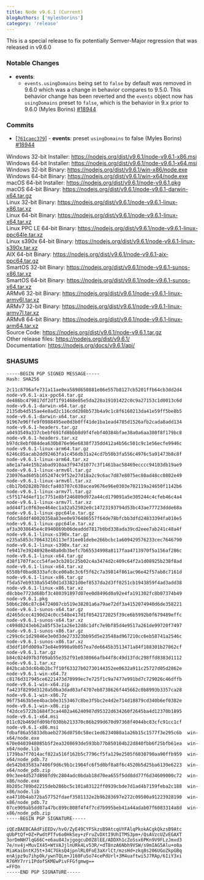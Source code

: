 ```yaml
---
title: Node v9.6.1 (Current)
blogAuthors: ['mylesborins']
category: 'release'
---
```


This is a special release to fix potentially Semver-Major regression that was released in v9.6.0

### Notable Changes

* **events**:
  * `events.usingDomains` being set to `false` by default was removed in 9.6.0 which was a change in behavior compares to 9.5.0. This behavior change has been reverted and the `events` object now has `usingDomains` preset to `false`, which is the behavior in 9.x prior to 9.6.0 (Myles Borins) [#18944](https://github.com/nodejs/node/pull/18944)

### Commits

* [[`761caec379`](https://github.com/nodejs/node/commit/761caec379)] - **events**: preset `usingDomains` to false (Myles Borins) [#18944](https://github.com/nodejs/node/pull/18944)

Windows 32-bit Installer: https://nodejs.org/dist/v9.6.1/node-v9.6.1-x86.msi<br>
Windows 64-bit Installer: https://nodejs.org/dist/v9.6.1/node-v9.6.1-x64.msi<br>
Windows 32-bit Binary: https://nodejs.org/dist/v9.6.1/win-x86/node.exe<br>
Windows 64-bit Binary: https://nodejs.org/dist/v9.6.1/win-x64/node.exe<br>
macOS 64-bit Installer: https://nodejs.org/dist/v9.6.1/node-v9.6.1.pkg<br>
macOS 64-bit Binary: https://nodejs.org/dist/v9.6.1/node-v9.6.1-darwin-x64.tar.gz<br>
Linux 32-bit Binary: https://nodejs.org/dist/v9.6.1/node-v9.6.1-linux-x86.tar.xz<br>
Linux 64-bit Binary: https://nodejs.org/dist/v9.6.1/node-v9.6.1-linux-x64.tar.xz<br>
Linux PPC LE 64-bit Binary: https://nodejs.org/dist/v9.6.1/node-v9.6.1-linux-ppc64le.tar.xz<br>
Linux s390x 64-bit Binary: https://nodejs.org/dist/v9.6.1/node-v9.6.1-linux-s390x.tar.xz<br>
AIX 64-bit Binary: https://nodejs.org/dist/v9.6.1/node-v9.6.1-aix-ppc64.tar.gz<br>
SmartOS 32-bit Binary: https://nodejs.org/dist/v9.6.1/node-v9.6.1-sunos-x86.tar.xz<br>
SmartOS 64-bit Binary: https://nodejs.org/dist/v9.6.1/node-v9.6.1-sunos-x64.tar.xz<br>
ARMv6 32-bit Binary: https://nodejs.org/dist/v9.6.1/node-v9.6.1-linux-armv6l.tar.xz<br>
ARMv7 32-bit Binary: https://nodejs.org/dist/v9.6.1/node-v9.6.1-linux-armv7l.tar.xz<br>
ARMv8 64-bit Binary: https://nodejs.org/dist/v9.6.1/node-v9.6.1-linux-arm64.tar.xz<br>
Source Code: https://nodejs.org/dist/v9.6.1/node-v9.6.1.tar.gz<br>
Other release files: https://nodejs.org/dist/v9.6.1/<br>
Documentation: https://nodejs.org/docs/v9.6.1/api/

### SHASUMS

```
-----BEGIN PGP SIGNED MESSAGE-----
Hash: SHA256

2c11c8796afe731a11ae0ea5898650881e86e557b8127cb5201ffb64cb3dd2d4  node-v9.6.1-aix-ppc64.tar.gz
de486bc479817df2df1f91468e85e5da228a19101422c0c9a27153c1d0013c6d  node-v9.6.1-darwin-x64.tar.gz
2135db4d515ae4e8ad2c116cdd208b573b4a9c1c8f6160213da41e59ff5be8b5  node-v9.6.1-darwin-x64.tar.xz
91967e96ffe9f0988495ee0d3b0ff41de1ba1ead4785d1526afb2cada8add134  node-v9.6.1-headers.tar.gz
a0493549a337cbebf691fd8bbb8d9f4febf40384bfae38a0a6aa380f8f179bc8  node-v9.6.1-headers.tar.xz
b97dc8ebf084dea630b876e96e6838f735dd412a4b56c501c9c1e56ecfe9946c  node-v9.6.1-linux-arm64.tar.gz
6246c85acab2dd92463fa1c456db31a24cd7b50b3fa556c4976c5a91473b8c8f  node-v9.6.1-linux-arm64.tar.xz
a8e1a7a4e15b2abad910aa3f947d1077c3f1461bac58469ecccc94103db19ae9  node-v9.6.1-linux-armv6l.tar.gz
230976ad605b1052474c9f52e27d18a2c9c6ac7d87e8075ec80ad48cc0802e49  node-v9.6.1-linux-armv6l.tar.xz
c8b17b02828b78dcfa403707c638acea9676e96e0303e702119a24650f1142b6  node-v9.6.1-linux-armv7l.tar.gz
c5f5174d4ef11c7751e8bf246809d972a44cd179091a5e305244c4cfeb46c4a4  node-v9.6.1-linux-armv7l.tar.xz
add44f1c0f63ee464ec1a32a52502e0c14723193794d53bc43ae77723ddde68a  node-v9.6.1-linux-ppc64le.tar.gz
fddc58ddf40020358a83ee0e976486557f64de78bfcbb3dfd24833394fa010e5  node-v9.6.1-linux-ppc64le.tar.xz
af3a3038645e4c8940869b06deaddd7817b0bd338ada39cd2eee7ab241c48a4f  node-v9.6.1-linux-s390x.tar.gz
e235a5853c70643216113ef31ee01debe266bcbc1a609429576233cec7646790  node-v9.6.1-linux-s390x.tar.xz
fe9417e39248928e48a0db3befc7b65534998a8117faa4713970f5a156af286c  node-v9.6.1-linux-x64.tar.gz
d38f1707faccc54fae3cb201c25b02c4a3474d2c409c64f2a1d08925b238f8ad  node-v9.6.1-linux-x64.tar.xz
6558bf0bad8333afc8ce00a8c3c6f5f62c7a39814f861ac96e42f57ab8c7161d  node-v9.6.1-linux-x86.tar.gz
f5da57eb9330a55450d1d33821d0ef8537da2d3ff0251cb1943859f4ad3add38  node-v9.6.1-linux-x86.tar.xz
d8cbbe7723d68bf3c480391897d07ee0d8496d0a92e4fa191302fc8b07374b49  node-v9.6.1.pkg
50b6c206c87c84724087cb519e38201a6a79ae72df3a4152074940d6de358221  node-v9.6.1-sunos-x64.tar.gz
d2465dcec4190d24c0cc548e417d1f0542172025f39ce6b5992b0f679489effc  node-v9.6.1-sunos-x64.tar.xz
c499d8243eb62a85f53e1a26e12d8c1dfc7e9bf85d4e9517a261de99720f7497  node-v9.6.1-sunos-x86.tar.gz
c299c6c1d29846e3e0d3de273323bb95d5e23548ad967210cc6eb58741a2546c  node-v9.6.1-sunos-x86.tar.xz
d3ddf10fd009a73e84e9990a9b057ea7de6645b3513471a84f188301b27062cf  node-v9.6.1.tar.gz
b84c024d97b3f09ab55e352f91e038066afb44f8c49d13fdc298ffd8383d1112  node-v9.6.1.tar.xz
842bcab3dc6b4b2bc7f10f63327b02730144352ee0632a911c25727d05d2862e  node-v9.6.1-win-x64.7z
c8176d317945ce6221473d70999ec7e725f1c9a7477e991bd7c729026c46dffb  node-v9.6.1-win-x64.zip
fa423f8299d3120a50ba3dad03af4707eb8738626f445662c0b8993b3357ca28  node-v9.6.1-win-x86.7z
96f75463b5ee4bacb0e3153467c8be3f5bc2e4d2e714d18879cd340b6ef0382e  node-v9.6.1-win-x86.zip
f42dce5722b1684f3ca4402a46240987d95322d634260f2645ba4d12370b1895  node-v9.6.1-x64.msi
011c02b469dfd09bf030bb213370c86b299d670d97368f4044bc83cfc91cc1cf  node-v9.6.1-x86.msi
fdbaf86a55833dbaeb2736d0750c58ec1ed6234080a1a26b15c1577f3e295c6b  win-x64/node.exe
670e0403948085b5f2ea3208693de593bb77b850104b22d840fbb6f25bfb61ea  win-x64/node.lib
1739ba7f7014acf822a516f162b5c7796cf5fa129e2505f6030790aa90ffb959  win-x64/node_pdb.7z
de542b83583a7406f9d6c9b1c1904fc6f5d0bf8a8f6c4520b5d25ba6139e6223  win-x64/node_pdb.zip
09c3ee4d527d898fd9c2804adc0bdab18d70ea655f5dd8dd77f6d34609000c72  win-x86/node.exe
8b205c789bd2215deb286bc5c101a83122ff0939cbde7d1ad4b7159feba2c188  win-x86/node.lib
ea4710b4ab72ba57752fdaef3581132e2b9b283697e272c09500a91223928190  win-x86/node_pdb.7z
07ce909ab5dd07a47bc899c808f4f4f7cd7b995beb41a44adab07f6083314a8d  win-x86/node_pdb.zip
-----BEGIN PGP SIGNATURE-----

iQEzBAEBCAAdFiEEDv/hvO/ZyE49CYFSkzsB9AtcqUYFAlqPkokACgkQkzsB9Atc
qUbPtQf+OZ+PwdtPTfv6o0HkSey+zFruZvDXtI9UhITMS3pm+/QsAVzcUZvEGAXT
3orDmNH7lqG66C+e6au84JxjgogcuD0Z8lEE/ADDXh1cZoSsx6PKn9V9FLzJmxd3
7e/nv4j+MuvIX45+WtVAJjlnURk4Lv53R/+dT8nzA6Nbh9VSW/s9mIAG5Alu+o8a
MiaKaibntKJ5t+34C7GksQ4jpnlRL0FoE3aXrlCt/mzsHd+zkq8s206UGoZkpGBq
enAjpz9u7ihpOk/ywnTQLm+J160Fu5o74cePdUrl+3M4uaftwi5J7RAp/6IiY3xi
R76MY7rriIPdofSKMEwPivFFGfgmwg==
=FFOn
-----END PGP SIGNATURE-----

```
